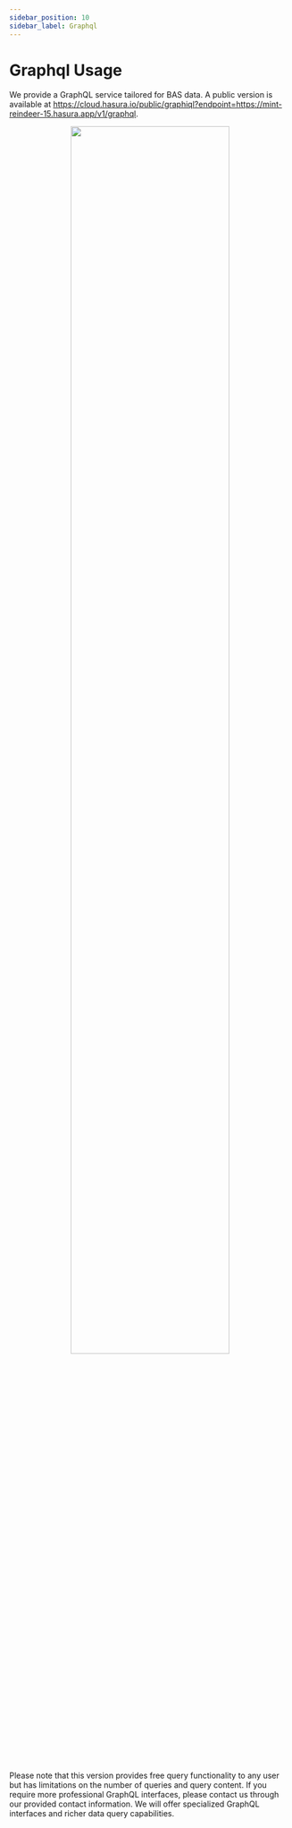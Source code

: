 ```yaml
---
sidebar_position: 10
sidebar_label: Graphql
---
```


# Graphql Usage
We provide a GraphQL service tailored for BAS data. A public version is available at https://cloud.hasura.io/public/graphiql?endpoint=https://mint-reindeer-15.hasura.app/v1/graphql. 


<div align="center">
<img src="/figures/graphql.png" width="75%" />
</div>

Please note that this version provides free query functionality to any user but has limitations on the number of queries and query content. If you require more professional GraphQL interfaces, please contact us through our provided contact information. We will offer specialized GraphQL interfaces and richer data query capabilities.